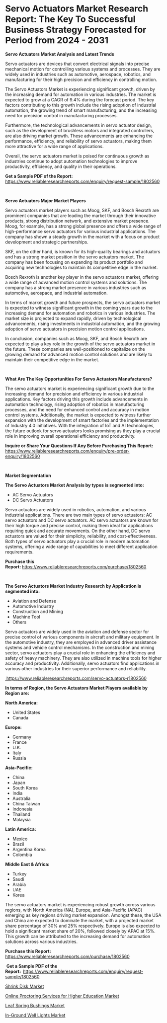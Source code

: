 <p><h1>Servo Actuators Market Research Report: The Key To Successful Business Strategy Forecasted for Period from 2024 - 2031</h1></p><p><strong>Servo Actuators Market Analysis and Latest Trends</strong></p>
<p><p>Servo actuators are devices that convert electrical signals into precise mechanical motion for controlling various systems and processes. They are widely used in industries such as automotive, aerospace, robotics, and manufacturing for their high precision and efficiency in controlling motion.</p><p>The Servo Actuators Market is experiencing significant growth, driven by the increasing demand for automation in various industries. The market is expected to grow at a CAGR of 9.4% during the forecast period. The key factors contributing to this growth include the rising adoption of industrial automation, the growing trend of smart manufacturing, and the increasing need for precision control in manufacturing processes.</p><p>Furthermore, the technological advancements in servo actuator design, such as the development of brushless motors and integrated controllers, are also driving market growth. These advancements are enhancing the performance, efficiency, and reliability of servo actuators, making them more attractive for a wide range of applications.</p><p>Overall, the servo actuators market is poised for continuous growth as industries continue to adopt automation technologies to improve productivity, efficiency, and quality in their operations.</p></p>
<p><strong>Get a Sample PDF of the Report:&nbsp;</strong> <a href="https://www.reliableresearchreports.com/enquiry/request-sample/1802560">https://www.reliableresearchreports.com/enquiry/request-sample/1802560</a></p>
<p>&nbsp;</p>
<p><strong>Servo Actuators Major Market Players</strong></p>
<p><p>Servo actuators market players such as Moog, SKF, and Bosch Rexroth are prominent companies that are leading the market through their innovative products, strong distribution network, and extensive market presence. Moog, for example, has a strong global presence and offers a wide range of high-performance servo actuators for various industrial applications. The company has shown a steady growth in the market with a focus on product development and strategic partnerships.</p><p>SKF, on the other hand, is known for its high-quality bearings and actuators and has a strong market position in the servo actuators market. The company has been focusing on expanding its product portfolio and acquiring new technologies to maintain its competitive edge in the market.</p><p>Bosch Rexroth is another key player in the servo actuators market, offering a wide range of advanced motion control systems and solutions. The company has a strong market presence in various industries such as automotive, aerospace, and industrial automation.</p><p>In terms of market growth and future prospects, the servo actuators market is expected to witness significant growth in the coming years due to the increasing demand for automation and robotics in various industries. The market size is projected to expand rapidly, driven by technological advancements, rising investments in industrial automation, and the growing adoption of servo actuators in precision motion control applications.</p><p>In conclusion, companies such as Moog, SKF, and Bosch Rexroth are expected to play a key role in the growth of the servo actuators market in the future. These companies are well-positioned to capitalize on the growing demand for advanced motion control solutions and are likely to maintain their competitive edge in the market.</p></p>
<p>&nbsp;</p>
<p><strong>What Are The Key Opportunities For Servo Actuators Manufacturers?</strong></p>
<p><p>The servo actuators market is experiencing significant growth due to the increasing demand for precision and efficiency in various industrial applications. Key factors driving this growth include advancements in automation technology, rising adoption of robotics in manufacturing processes, and the need for enhanced control and accuracy in motion control systems. Additionally, the market is expected to witness further expansion with the development of smart factories and the implementation of Industry 4.0 initiatives. With the integration of IoT and AI technologies, the future outlook for servo actuators looks promising as they play a crucial role in improving overall operational efficiency and productivity.</p></p>
<p><strong>Inquire or Share Your Questions If Any Before Purchasing This Report:</strong> <a href="https://www.reliableresearchreports.com/enquiry/pre-order-enquiry/1802560">https://www.reliableresearchreports.com/enquiry/pre-order-enquiry/1802560</a></p>
<p>&nbsp;</p>
<p><strong>Market Segmentation</strong></p>
<p><strong>The Servo Actuators Market Analysis by types is segmented into:</strong></p>
<p><ul><li>AC Servo Actuators</li><li>DC Servo Actuators</li></ul></p>
<p><p>Servo actuators are widely used in robotics, automation, and various industrial applications. There are two main types of servo actuators: AC servo actuators and DC servo actuators. AC servo actuators are known for their high torque and precise control, making them ideal for applications requiring quick and accurate movements. On the other hand, DC servo actuators are valued for their simplicity, reliability, and cost-effectiveness. Both types of servo actuators play a crucial role in modern automation systems, offering a wide range of capabilities to meet different application requirements.</p></p>
<p><strong>Purchase this Report:&nbsp;</strong><a href="https://www.reliableresearchreports.com/purchase/1802560">https://www.reliableresearchreports.com/purchase/1802560</a></p>
<p>&nbsp;</p>
<p><strong>The Servo Actuators Market Industry Research by Application is segmented into:</strong></p>
<p><ul><li>Aviation and Defense</li><li>Automotive Industry</li><li>Construction and Mining</li><li>Machine Tool</li><li>Others</li></ul></p>
<p><p>Servo actuators are widely used in the aviation and defense sector for precise control of various components in aircraft and military equipment. In the automotive industry, they are employed in advanced driver assistance systems and vehicle control mechanisms. In the construction and mining sector, servo actuators play a crucial role in enhancing the efficiency and safety of heavy machinery. They are also utilized in machine tools for higher accuracy and productivity. Additionally, servo actuators find applications in various other industries for their superior performance and reliability.</p></p>
<p><a href="https://www.reliableresearchreports.com/servo-actuators-r1802560">&nbsp;https://www.reliableresearchreports.com/servo-actuators-r1802560</a></p>
<p><strong>In terms of Region, the Servo Actuators Market Players available by Region are:</strong></p>
<p>
    <p> <strong> North America: </strong>
        <ul>
            <li>United States</li>
            <li>Canada</li>
        </ul>
        </p> 
    <p> <strong> Europe: </strong>
        <ul>
            <li>Germany</li>
            <li>France</li>
            <li>U.K.</li>
            <li>Italy</li>
            <li>Russia</li>
        </ul>
        </p> 
    <p> <strong> Asia-Pacific: </strong>
        <ul>
            <li>China</li>
            <li>Japan</li>
            <li>South Korea</li>
            <li>India</li>
            <li>Australia</li>
            <li>China Taiwan</li>
            <li>Indonesia</li>
            <li>Thailand</li>
            <li>Malaysia</li>
        </ul>
        </p> 
    <p> <strong> Latin America: </strong>
        <ul>
            <li>Mexico</li>
            <li>Brazil</li>
            <li>Argentina Korea</li>
            <li>Colombia</li>
        </ul>
        </p> 
    <p> <strong> Middle East & Africa: </strong>
        <ul>
            <li>Turkey</li>
            <li>Saudi</li>
            <li>Arabia</li>
            <li>UAE</li>
            <li>Korea</li>
        </ul>
    </p>
    </p>
<p><p>The servo actuators market is experiencing robust growth across various regions, with North America (NA), Europe, and Asia-Pacific (APAC) emerging as key regions driving market expansion. Amongst these, the USA and China are expected to dominate the market, with a projected market share percentage of 30% and 25% respectively. Europe is also expected to hold a significant market share of 20%, followed closely by APAC at 15%. This growth can be attributed to the increasing demand for automation solutions across various industries.</p></p>
<p><strong>Purchase this Report: </strong><a href="https://www.reliableresearchreports.com/purchase/1802560">https://www.reliableresearchreports.com/purchase/1802560</a></p>
<p>&nbsp;<strong>Get a Sample PDF of the Report:&nbsp;&nbsp;</strong><a href="https://www.reliableresearchreports.com/enquiry/request-sample/1802560">https://www.reliableresearchreports.com/enquiry/request-sample/1802560</a></p>
<p><strong></strong></p>
<p><p><a href="https://github.com/ruddyyedelwadw/Market-Research-Report-List-2/blob/main/shrink-disk-market.md">Shrink Disk Market</a></p><p><a href="https://www.linkedin.com/pulse/online-proctoring-services-higher-education-market-growth-kph3f?trackingId=0RDsFZCLa0F5bCgvxufUcg%3D%3D">Online Proctoring Services for Higher Education Market</a></p><p><a href="https://github.com/jaidynmorantestelletmjzya/Market-Research-Report-List-2/blob/main/leaf-spring-bushings-market.md">Leaf Spring Bushings Market</a></p><p><a href="https://www.linkedin.com/pulse/in-ground-well-lights-market-size-evaluating-its-trends-w7xjf?trackingId=HAR2LdMipxqFjN4%2FQefghA%3D%3D">In-Ground Well Lights Market</a></p></p>